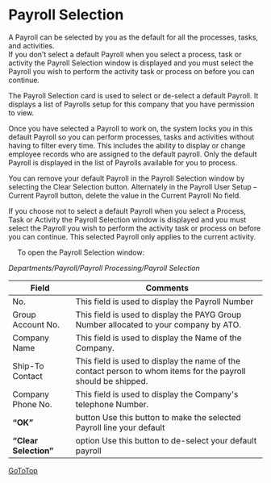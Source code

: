 # Payroll Selection

A Payroll can be selected by you as the default for all the processes, tasks, and activities.  
If you don’t select a default Payroll when you select a process, task or activity the Payroll Selection window is displayed and you must select the Payroll you wish to perform the activity task or process on before you can continue. 

The Payroll Selection card is used to select or de-select a default Payroll.  It displays a list of Payrolls setup for this company that you have permission to view.

Once you have selected a Payroll to work on, the system locks you in this default Payroll so you can perform processes, tasks and activities without having to filter every time.  This includes the ability to display or change employee records who are assigned to the default payroll.  Only the default Payroll is displayed in the list of Payrolls available for you to process.

You can remove your default Payroll in the Payroll Selection window by selecting the Clear Selection button.  Alternately in the Payroll User Setup – Current Payroll button, delete the value in the Current Payroll No field.

If you choose not to select a default Payroll when you select a Process, Task or Activity the Payroll Selection window is displayed and you must select the Payroll you wish to perform the activity task or process on before you can continue. This selected Payroll only applies to the current activity. 

 
To open the Payroll Selection window:

*Departments/Payroll/Payroll Processing/Payroll Selection*


|Field	|Comments|
|---|---|
|No.	|This field is used to display the Payroll Number| 
|Group Account No.	|This field is used to display the PAYG Group Number allocated to your company by ATO.|
|Company Name	|This field is used to display the Name of the Company.|
|Ship-To Contact	|This field is used to display the name of the contact person to whom items for the payroll should be shipped.|
|Company Phone No.	|This field is used to display the Company's telephone Number.|
|**“OK”**| button	Use this button to make the selected Payroll line your default |
|**“Clear Selection”**| option	Use this button to de-select your default payroll| 


 [GoToTop](#payroll-selection)

